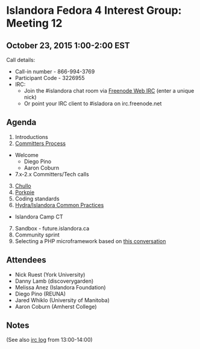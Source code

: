# Islandora Fedora 4 Interest Group: Meeting 12

## October 23, 2015 1:00-2:00 EST

Call details:
  * Call-in number - 866-994-3769
  * Participant Code - 3226955
  * IRC:
    * Join the #islandora chat room via [Freenode Web IRC](https://webchat.freenode.net/) (enter a unique nick)
    * Or point your IRC client to #isladora on irc.freenode.net

## Agenda

1. Introductions
2. [Committers Process](http://islandora-labs.github.io/islandora/contributing/committers/)
  * Welcome
    * Diego Pino
    * Aaron Coburn
  * 7.x-2.x Committers/Tech calls
3. [Chullo](http://github.com/islandora-labs/chullo)
4. [Porkpie](https://github.com/daniel-dgi/porkpie)
5. Coding standards
6. [Hydra/Islandora Common Practices](https://docs.google.com/document/d/1BDrInNgg2aA6i6i4fi7zH6pK6HfsPamJgkce3pjRslg/edit#heading=h.uk7m472me211)
  * Islandora Camp CT
7. Sandbox - future.islandora.ca
8. Community sprint
9. Selecting a PHP microframework based on [this conversation](https://github.com/islandora-interest-groups/Islandora-Fedora4-Interest-Group/issues/38)

## Attendees

* Nick Ruest (York University)
* Danny Lamb (discoverygarden)
* Melissa Anez (Islandora Foundation)
* Diego Pino (REUNA)
* Jared Whiklo (University of Manitoba)
* Aaron Coburn (Amherst College) 

## Notes

(See also [irc log](http://irclogs.islandora.ca/2015-10-23.html) from 13:00-14:00)
